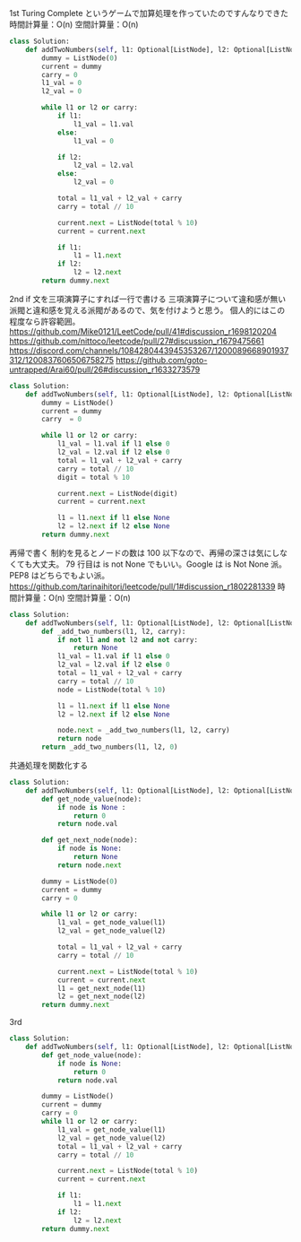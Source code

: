 1st
Turing Complete というゲームで加算処理を作っていたのですんなりできた
時間計算量：O(n)
空間計算量：O(n)

```python
class Solution:
    def addTwoNumbers(self, l1: Optional[ListNode], l2: Optional[ListNode]) -> Optional[ListNode]:
        dummy = ListNode(0)
        current = dummy
        carry = 0
        l1_val = 0
        l2_val = 0

        while l1 or l2 or carry:
            if l1:
                l1_val = l1.val
            else:
                l1_val = 0

            if l2:
                l2_val = l2.val
            else:
                l2_val = 0

            total = l1_val + l2_val + carry
            carry = total // 10

            current.next = ListNode(total % 10)
            current = current.next

            if l1:
                l1 = l1.next
            if l2:
                l2 = l2.next
        return dummy.next
```

2nd
if 文を三項演算子にすれば一行で書ける
三項演算子について違和感が無い派閥と違和感を覚える派閥があるので、気を付けようと思う。
個人的にはこの程度なら許容範囲。
https://github.com/Mike0121/LeetCode/pull/41#discussion_r1698120204
https://github.com/nittoco/leetcode/pull/27#discussion_r1679475661
https://discord.com/channels/1084280443945353267/1200089668901937312/1200837606506758275
https://github.com/goto-untrapped/Arai60/pull/26#discussion_r1633273579

```python
class Solution:
    def addTwoNumbers(self, l1: Optional[ListNode], l2: Optional[ListNode]) -> Optional[ListNode]:
        dummy = ListNode()
        current = dummy
        carry  = 0

        while l1 or l2 or carry:
            l1_val = l1.val if l1 else 0
            l2_val = l2.val if l2 else 0
            total = l1_val + l2_val + carry
            carry = total // 10
            digit = total % 10

            current.next = ListNode(digit)
            current = current.next

            l1 = l1.next if l1 else None
            l2 = l2.next if l2 else None
        return dummy.next
```

再帰で書く
制約を見るとノードの数は 100 以下なので、再帰の深さは気にしなくても大丈夫。
79 行目は is not None でもいい。Google は is Not None 派。PEP8 はどちらでもよい派。
https://github.com/tarinaihitori/leetcode/pull/1#discussion_r1802281339
時間計算量：O(n)
空間計算量：O(n)

```python
class Solution:
    def addTwoNumbers(self, l1: Optional[ListNode], l2: Optional[ListNode]) -> Optional[ListNode]:
        def _add_two_numbers(l1, l2, carry):
            if not l1 and not l2 and not carry:
                return None
            l1_val = l1.val if l1 else 0
            l2_val = l2.val if l2 else 0
            total = l1_val + l2_val + carry
            carry = total // 10
            node = ListNode(total % 10)

            l1 = l1.next if l1 else None
            l2 = l2.next if l2 else None

            node.next = _add_two_numbers(l1, l2, carry)
            return node
        return _add_two_numbers(l1, l2, 0)
```

共通処理を関数化する

```python
class Solution:
    def addTwoNumbers(self, l1: Optional[ListNode], l2: Optional[ListNode]) -> Optional[ListNode]:
        def get_node_value(node):
            if node is None :
                return 0
            return node.val

        def get_next_node(node):
            if node is None:
                return None
            return node.next

        dummy = ListNode(0)
        current = dummy
        carry = 0

        while l1 or l2 or carry:
            l1_val = get_node_value(l1)
            l2_val = get_node_value(l2)

            total = l1_val + l2_val + carry
            carry = total // 10

            current.next = ListNode(total % 10)
            current = current.next
            l1 = get_next_node(l1)
            l2 = get_next_node(l2)
        return dummy.next
```

3rd

```python
class Solution:
    def addTwoNumbers(self, l1: Optional[ListNode], l2: Optional[ListNode]) -> Optional[ListNode]:
        def get_node_value(node):
            if node is None:
                return 0
            return node.val

        dummy = ListNode()
        current = dummy
        carry = 0
        while l1 or l2 or carry:
            l1_val = get_node_value(l1)
            l2_val = get_node_value(l2)
            total = l1_val + l2_val + carry
            carry = total // 10

            current.next = ListNode(total % 10)
            current = current.next

            if l1:
                l1 = l1.next
            if l2:
                l2 = l2.next
        return dummy.next
```
